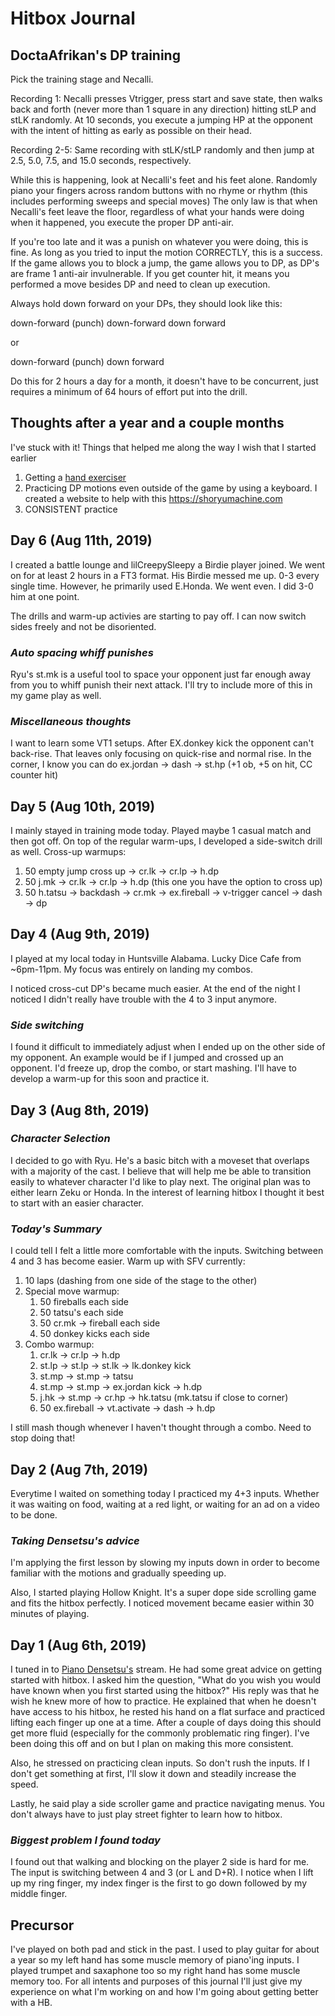 # Hitbox Journal

## DoctaAfrikan's DP training

Pick the training stage and Necalli.

Recording 1: Necalli presses Vtrigger, press start and save state, then walks back and forth
(never more than 1 square in any direction) hitting stLP and stLK randomly.
At 10 seconds, you execute a jumping HP at the opponent with the intent of hitting as early as possible on their head.

Recording 2-5: Same recording with stLK/stLP randomly and then jump at 2.5, 5.0, 7.5, and 15.0 seconds, respectively.

While this is happening, look at Necalli's feet and his feet alone.
Randomly piano your fingers across random buttons with no rhyme or rhythm
(this includes performing sweeps and special moves)
The only law is that when Necalli's feet leave the floor, regardless of what your hands were doing when it happened,
you execute the proper DP anti-air.

If you're too late and it was a punish on whatever you were doing, this is fine.
As long as you tried to input the motion CORRECTLY, this is a success.
If the game allows you to block a jump, the game allows you to DP, as DP's are frame 1 anti-air invulnerable.
If you get counter hit, it means you performed a move besides DP and need to clean up execution.

Always hold down forward on your DPs, they should look like this:

down-forward (punch)
down-forward
down
forward

or 

down-forward (punch) 
down
forward

Do this for 2 hours a day for a month, it doesn't have to be concurrent, just requires a minimum of 64 hours of effort put into the drill.

## Thoughts after a year and a couple months

I've stuck with it! Things that helped me along the way I wish that I started earlier

1. Getting a [hand exerciser](https://www.amazon.com/DAddario-Exerciser-Improve-Dexterity-Comfortable-Conditioning/dp/B001OCGGEM/ref=sr_1_14?dchild=1&keywords=hand+exerciser&qid=1618949648&sr=8-14)
2. Practicing DP motions even outside of the game by using a keyboard. I created a website to help with this https://shoryumachine.com
3. CONSISTENT practice

## Day 6 (Aug 11th, 2019)

I created a battle lounge and lilCreepySleepy a Birdie player joined.
We went on for at least 2 hours in a FT3 format.
His Birdie messed me up. 0-3 every single time.
However, he primarily used E.Honda.
We went even. I did 3-0 him at one point.

The drills and warm-up activies are starting to pay off.
I can now switch sides freely and not be disoriented.

### _Auto spacing whiff punishes_

Ryu's st.mk is a useful tool to space your opponent just far enough away from you to whiff punish their next attack.
I'll try to include more of this in my game play as well.

### _Miscellaneous thoughts_

I want to learn some VT1 setups.
After EX.donkey kick the opponent can't back-rise.
That leaves only focusing on quick-rise and normal rise.
In the corner, I know you can do ex.jordan -> dash -> st.hp (+1 ob, +5 on hit, CC counter hit)

## Day 5 (Aug 10th, 2019)

I mainly stayed in training mode today.
Played maybe 1 casual match and then got off.
On top of the regular warm-ups, I developed a side-switch drill as well.
Cross-up warmups:
  1. 50 empty jump cross up -> cr.lk -> cr.lp -> h.dp
  1. 50 j.mk -> cr.lk -> cr.lp -> h.dp (this one you have the option to cross up)
  1. 50 h.tatsu -> backdash -> cr.mk -> ex.fireball -> v-trigger cancel -> dash -> dp

## Day 4 (Aug 9th, 2019)

I played at my local today in Huntsville Alabama.
Lucky Dice Cafe from ~6pm-11pm.
My focus was entirely on landing my combos.

I noticed cross-cut DP's became much easier.
At the end of the night I noticed I didn't really have trouble with the 4 to 3 input anymore.

### _Side switching_

I found it difficult to immediately adjust when I ended up on the other side of my opponent.
An example would be if I jumped and crossed up an opponent.
I'd freeze up, drop the combo, or start mashing.
I'll have to develop a warm-up for this soon and practice it.

## Day 3 (Aug 8th, 2019)

### _Character Selection_

I decided to go with Ryu.
He's a basic bitch with a moveset that overlaps with a majority of the cast.
I believe that will help me be able to transition easily to whatever character I'd like to play next.
The original plan was to either learn Zeku or Honda.
In the interest of learning hitbox I thought it best to start with an easier character.

### _Today's Summary_

I could tell I felt a little more comfortable with the inputs.
Switching between 4 and 3 has become easier.
Warm up with SFV currently:
  1. 10 laps (dashing from one side of the stage to the other)
  1. Special move warmup:
      1. 50 fireballs each side
      1. 50 tatsu's each side
      1. 50 cr.mk -> fireball each side
      1. 50 donkey kicks each side
  1. Combo warmup:
      1. cr.lk -> cr.lp -> h.dp
      1. st.lp -> st.lp -> st.lk -> lk.donkey kick
      1. st.mp -> st.mp -> tatsu
      1. st.mp -> st.mp -> ex.jordan kick -> h.dp
      1. j.hk -> st.mp -> cr.hp -> hk.tatsu (mk.tatsu if close to corner)
      1. 50 ex.fireball -> vt.activate -> dash -> h.dp

I still mash though whenever I haven't thought through a combo.
Need to stop doing that!

## Day 2 (Aug 7th, 2019)

Everytime I waited on something today I practiced my 4+3 inputs.
Whether it was waiting on food, waiting at a red light, or waiting for an ad on a video to be done.

### _Taking Densetsu's advice_

I'm applying the first lesson by slowing my inputs down in order to become familiar with the motions and gradually speeding up.

Also, I started playing Hollow Knight.
It's a super dope side scrolling game and fits the hitbox perfectly.
I noticed movement became easier within 30 minutes of playing.

## Day 1 (Aug 6th, 2019)

I tuned in to <a href="https://twitter.com/PianoDensetsu" target="_blank">Piano Densetsu's</a> stream.
He had some great advice on getting started with hitbox.
I asked him the question, "What do you wish you would have known when you first started using the hitbox?"
His reply was that he wish he knew more of how to practice.
He explained that when he doesn't have access to his hitbox,
he rested his hand on a flat surface and practiced lifting each finger up one at a time.
After a couple of days doing this should get more fluid (especially for the commonly problematic ring finger).
I've been doing this off and on but I plan on making this more consistent.

Also, he stressed on practicing clean inputs.
So don't rush the inputs.
If I don't get something at first, I'll slow it down and steadily increase the speed.

Lastly, he said play a side scroller game and practice navigating menus.
You don't always have to just play street fighter to learn how to hitbox.

### _Biggest problem I found today_

I found out that walking and blocking on the player 2 side is hard for me.
The input is switching between 4 and 3 (or L and D+R).
I notice when I lift up my ring finger, my index finger is the first to go down followed by my middle finger.

## Precursor

I've played on both pad and stick in the past.
I used to play guitar for about a year so my left hand has some muscle memory of piano'ing inputs.
I played trumpet and saxaphone too so my right hand has some muscle memory too.
For all intents and purposes of this journal I'll just give my experience on what I'm working on and how I'm going about getting better with a HB.
